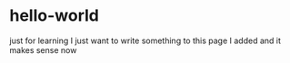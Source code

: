 # hello-world
just for learning
I just want to write something to this page
I added and  it makes sense now
